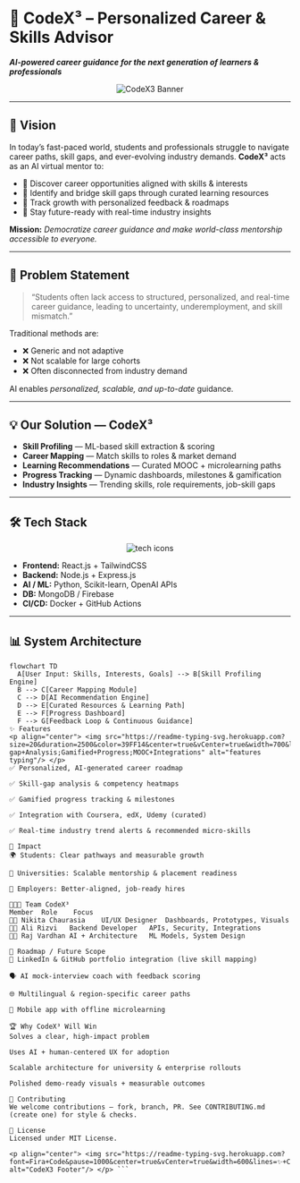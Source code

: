 # 🚀 CodeX³ – Personalized Career & Skills Advisor

**_AI-powered career guidance for the next generation of learners & professionals_**

<p align="center">
<img src="https://readme-typing-svg.herokuapp.com?size=30&duration=3000&color=2F80ED&center=true&vCenter=true&width=900&lines=CodeX%C2%B3+%E2%80%93+AI-powered+Career+%26+Skills+Advisor;Personalized+Roadmaps+%7C+Skill+Profiling+%7C+Industry+Insights" alt="CodeX3 Banner"/>
</p>

---

## 🌟 Vision

In today’s fast-paced world, students and professionals struggle to navigate career paths, skill gaps, and ever-evolving industry demands. **CodeX³** acts as an AI virtual mentor to:

- 📌 Discover career opportunities aligned with skills & interests  
- 📌 Identify and bridge skill gaps through curated learning resources  
- 📌 Track growth with personalized feedback & roadmaps  
- 📌 Stay future-ready with real-time industry insights

**Mission:** *Democratize career guidance and make world-class mentorship accessible to everyone.*

---

## 🧩 Problem Statement

> “Students often lack access to structured, personalized, and real-time career guidance, leading to uncertainty, underemployment, and skill mismatch.”

Traditional methods are:  
- ❌ Generic and not adaptive  
- ❌ Not scalable for large cohorts  
- ❌ Often disconnected from industry demand

AI enables *personalized, scalable, and up-to-date* guidance.

---

## 💡 Our Solution — CodeX³

- **Skill Profiling** — ML-based skill extraction & scoring  
- **Career Mapping** — Match skills to roles & market demand  
- **Learning Recommendations** — Curated MOOC + microlearning paths  
- **Progress Tracking** — Dynamic dashboards, milestones & gamification  
- **Industry Insights** — Trending skills, role requirements, job-skill gaps

---

## 🛠️ Tech Stack

<p align="center">
<img src="https://skillicons.dev/icons?i=react,tailwind,nodejs,express,python,mongodb,firebase,docker,github" alt="tech icons"/>
</p>

- **Frontend:** React.js + TailwindCSS  
- **Backend:** Node.js + Express.js  
- **AI / ML:** Python, Scikit-learn, OpenAI APIs  
- **DB:** MongoDB / Firebase  
- **CI/CD:** Docker + GitHub Actions

---

## 📊 System Architecture

```mermaid
flowchart TD
  A[User Input: Skills, Interests, Goals] --> B[Skill Profiling Engine]
  B --> C[Career Mapping Module]
  C --> D[AI Recommendation Engine]
  D --> E[Curated Resources & Learning Path]
  E --> F[Progress Dashboard]
  F --> G[Feedback Loop & Continuous Guidance]
✨ Features
<p align="center"> <img src="https://readme-typing-svg.herokuapp.com?size=20&duration=2500&color=39FF14&center=true&vCenter=true&width=700&lines=Personalized+Roadmaps;Skill-gap+Analysis;Gamified+Progress;MOOC+Integrations" alt="features typing"/> </p>
✅ Personalized, AI-generated career roadmap

✅ Skill-gap analysis & competency heatmaps

✅ Gamified progress tracking & milestones

✅ Integration with Coursera, edX, Udemy (curated)

✅ Real-time industry trend alerts & recommended micro-skills

🎯 Impact
🌍 Students: Clear pathways and measurable growth

🏫 Universities: Scalable mentorship & placement readiness

💼 Employers: Better-aligned, job-ready hires

👨‍👩‍👧 Team CodeX³
Member	Role	Focus
👩‍💻 Nikita Chaurasia	UI/UX Designer	Dashboards, Prototypes, Visuals
👨‍💻 Ali Rizvi	Backend Developer	APIs, Security, Integrations
👨‍💻 Raj Vardhan	AI + Architecture	ML Models, System Design

🚀 Roadmap / Future Scope
🔗 LinkedIn & GitHub portfolio integration (live skill mapping)

🗣️ AI mock-interview coach with feedback scoring

🌐 Multilingual & region-specific career paths

📱 Mobile app with offline microlearning

🏆 Why CodeX³ Will Win
Solves a clear, high-impact problem

Uses AI + human-centered UX for adoption

Scalable architecture for university & enterprise rollouts

Polished demo-ready visuals + measurable outcomes

🤝 Contributing
We welcome contributions — fork, branch, PR. See CONTRIBUTING.md (create one) for style & checks.

📜 License
Licensed under MIT License.

<p align="center"> <img src="https://readme-typing-svg.herokuapp.com?font=Fira+Code&pause=1000&center=true&vCenter=true&width=600&lines=✨+CodeX%C2%B3+%E2%80%93+Building+AI+that+builds+careers+✨" alt="CodeX3 Footer"/> </p> ```
